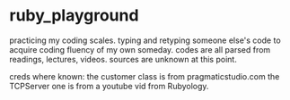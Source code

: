 # ruby_playground
practicing my coding scales. typing and retyping someone else's code to acquire coding fluency of my own someday. codes are all parsed from readings, lectures, videos.  sources are unknown at this point. 

creds where known:
the customer class is from pragmaticstudio.com
the TCPServer one is from a youtube vid from Rubyology.
